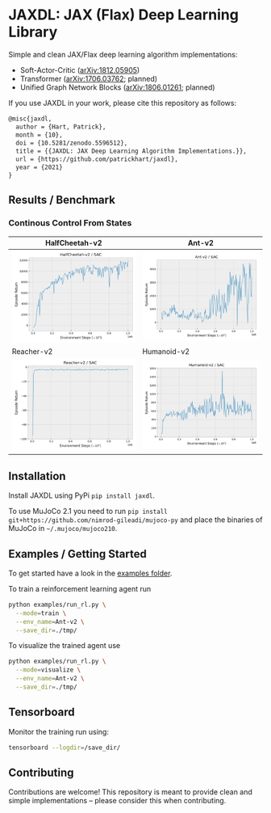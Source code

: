 # JAXDL: JAX (Flax) Deep Learning Library

Simple and clean JAX/Flax deep learning algorithm implementations:

* Soft-Actor-Critic ([arXiv:1812.05905](https://arxiv.org/abs/1812.05905))
* Transformer ([arXiv:1706.03762](https://arxiv.org/abs/1706.03762); planned)
* Unified Graph Network Blocks ([arXiv:1806.01261](https://arxiv.org/abs/1806.01261); planned)

If you use JAXDL in your work, please cite this repository as follows:

```misc
@misc{jaxdl,
  author = {Hart, Patrick},
  month = {10},
  doi = {10.5281/zenodo.5596512},
  title = {{JAXDL: JAX Deep Learning Algorithm Implementations.}},
  url = {https://github.com/patrickhart/jaxdl},
  year = {2021}
}
```


## Results / Benchmark

### Continous Control From States
| HalfCheetah-v2 | Ant-v2 |
| --- | --- |
| ![HalfCheetah-v2](https://raw.githubusercontent.com/patrickhart/jaxdl/master/utils/learning_curves/HalfCheetah-v2.png) | ![Ant-v2](https://raw.githubusercontent.com/patrickhart/jaxdl/master/utils/learning_curves/Ant-v2.png) |
| Reacher-v2 | Humanoid-v2 |
| ![Reacher-v2](https://raw.githubusercontent.com/patrickhart/jaxdl/master/utils/learning_curves/Reacher-v2.png) | ![Humanoid-v2](https://raw.githubusercontent.com/patrickhart/jaxdl/master/utils/learning_curves/Humanoid-v2.png) |


## Installation

Install JAXDL using PyPi `pip install jaxdl`.

To use MuJoCo 2.1 you need to run `pip install git+https://github.com/nimrod-gileadi/mujoco-py` and place the binaries of MuJoCo in `~/.mujoco/mujoco210`.


## Examples / Getting Started

To get started have a look in the [examples folder](./examples).

To train a reinforcement learning agent run

```bash
python examples/run_rl.py \
  --mode=train \
  --env_name=Ant-v2 \
  --save_dir=./tmp/
```

To visualize the trained agent use

```bash
python examples/run_rl.py \
  --mode=visualize \
  --env_name=Ant-v2 \
  --save_dir=./tmp/
```


## Tensorboard

Monitor the training run using:

```bash
tensorboard --logdir=/save_dir/
```


## Contributing

Contributions are welcome!
This repository is meant to provide clean and simple implementations – please consider this when contributing.